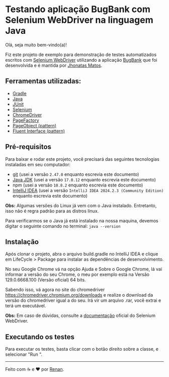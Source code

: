 # Testando aplicação BugBank com Selenium WebDriver na linguagem Java

Olá, seja muito bem-vindo(a)!

Fiz este projeto de exemplo para demonstração de testes automatizados escritos com [Selenium WebDriver](https://www.selenium.dev/documentation/webdriver/) utilizando a aplicação [BugBank](https://bugbank.netlify.app) que foi desenvolvida e é mantida por [Jhonatas Matos](https://github.com/jhonatasmatos).

## Ferramentas utilizadas:
- [Gradle](https://gradle.org "Gradle")
- [Java](https://www.java.com/pt_BR/ "Java")
- [JUnit](https://junit.org/junit4/ "JUnit")
- [Selenium](https://www.seleniumhq.org/ "Selenium")
- [ChromeDriver](https://chromedriver.chromium.org/downloads "ChromeDriver")
- [PageFactory](https://github.com/SeleniumHQ/selenium/wiki/PageFactory "PageFactory")
- [PageObject (pattern)](https://martinfowler.com/bliki/PageObject.html "PageObject")
- [Fluent Interface (pattern)](https://www.lambdatest.com/blog/fluent-interface-design-pattern/ "Fluent Interface")
## Pré-requisitos

Para baixar e rodar este projeto, você precisará das seguintes tecnologias instaladas em seu computador:

- [git](https://git-scm.com/downloads) (usei a versão `2.47.0` enquanto escrevia este documento)
- [Java JDK](https://www.oracle.com/java/technologies/downloads/#java17) (usei a versão `17.0.12` enquanto escrevia este documento)
- npm (usei a versão `10.8.2` enquanto escrevia este documento)
- [IntelliJ IDEA](https://git-scm.com/downloads) (usei a versão `IntelliJ IDEA 2024.2.3 (Community Edition)` enquanto escrevia este documento)

**Obs:** Algumas versões do Linux já vem com o Java instalado. Entretanto, isso não é regra padrão para as distros linux.

Para verificarmos se o Java já está instalado na nossa maquina, devemos digitar o seguinte comando no terminal: 
`java --version`

## Instalação

Após clonar o projeto, abra o arquivo build.gradle no IntelliJ IDEA e clique em LifeCycle > Package para instalar as dependências de desenvolvimento.

No seu Google Chrome vá na opção Ajuda e Sobre o Google Chrome, lá vai informar a versão do seu Chrome, o meu por exemplo está na Versão 129.0.6668.100 (Versão oficial) 64 bits.

Sabendo isso, vá agora no site do chromedriver https://chromedriver.chromium.org/downloads e realize o download da versão do chromedriver igual a do seu. Irá vir um arquivo .rar, você extrai e terá um executável.

**Obs:** Em caso de dúvidas, consulte a [documentação](https://www.selenium.dev/documentation/webdriver/getting_started/) oficial do Selenium WebDriver.

## Executando os testes

Para executar os testes, basta clicar com o botão direito sobre a classe, e selecionar "Run ". 

___

Feito com ☕ e ❤️ por [Renan](https://github.com/RenanCardoso).